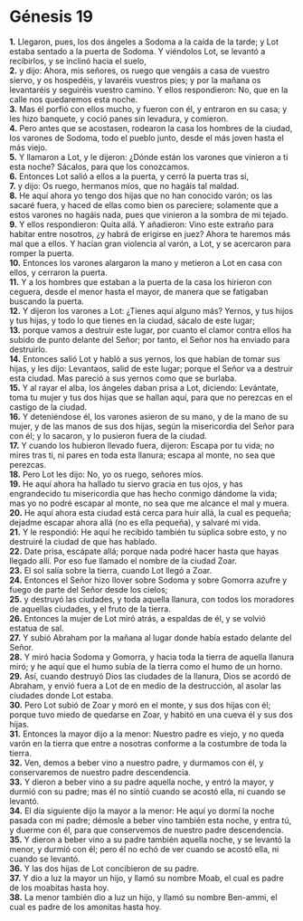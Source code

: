 # Génesis 19

**1.** Llegaron, pues, los dos ángeles a Sodoma a la caída de la tarde; y Lot estaba sentado a la puerta de Sodoma. Y viéndolos Lot, se levantó a recibirlos, y se inclinó hacia el suelo,  
**2.** y dijo: Ahora, mis señores, os ruego que vengáis a casa de vuestro siervo, y os hospedéis, y lavaréis vuestros pies; y por la mañana os levantaréis y seguiréis vuestro camino. Y ellos respondieron: No, que en la calle nos quedaremos esta noche.  
**3.** Mas él porfió con ellos mucho, y fueron con él, y entraron en su casa; y les hizo banquete, y coció panes sin levadura, y comieron.  
**4.** Pero antes que se acostasen, rodearon la casa los hombres de la ciudad, los varones de Sodoma, todo el pueblo junto, desde el más joven hasta el más viejo.  
**5.** Y llamaron a Lot, y le dijeron: ¿Dónde están los varones que vinieron a ti esta noche? Sácalos, para que los conozcamos.  
**6.** Entonces Lot salió a ellos a la puerta, y cerró la puerta tras sí,  
**7.** y dijo: Os ruego, hermanos míos, que no hagáis tal maldad.  
**8.** He aquí ahora yo tengo dos hijas que no han conocido varón; os las sacaré fuera, y haced de ellas como bien os pareciere; solamente que a estos varones no hagáis nada, pues que vinieron a la sombra de mi tejado.  
**9.** Y ellos respondieron: Quita allá. Y añadieron: Vino este extraño para habitar entre nosotros, ¿y habrá de erigirse en juez? Ahora te haremos más mal que a ellos. Y hacían gran violencia al varón, a Lot, y se acercaron para romper la puerta.  
**10.** Entonces los varones alargaron la mano y metieron a Lot en casa con ellos, y cerraron la puerta.  
**11.** Y a los hombres que estaban a la puerta de la casa los hirieron con ceguera, desde el menor hasta el mayor, de manera que se fatigaban buscando la puerta.  
**12.** Y dijeron los varones a Lot: ¿Tienes aquí alguno más? Yernos, y tus hijos y tus hijas, y todo lo que tienes en la ciudad, sácalo de este lugar;  
**13.** porque vamos a destruir este lugar, por cuanto el clamor contra ellos ha subido de punto delante del Señor; por tanto, el Señor nos ha enviado para destruirlo.  
**14.** Entonces salió Lot y habló a sus yernos, los que habían de tomar sus hijas, y les dijo: Levantaos, salid de este lugar; porque el Señor va a destruir esta ciudad. Mas pareció a sus yernos como que se burlaba.  
**15.** Y al rayar el alba, los ángeles daban prisa a Lot, diciendo: Levántate, toma tu mujer y tus dos hijas que se hallan aquí, para que no perezcas en el castigo de la ciudad.  
**16.** Y deteniéndose él, los varones asieron de su mano, y de la mano de su mujer, y de las manos de sus dos hijas, según la misericordia del Señor para con él; y lo sacaron, y lo pusieron fuera de la ciudad.  
**17.** Y cuando los hubieron llevado fuera, dijeron: Escapa por tu vida; no mires tras ti, ni pares en toda esta llanura; escapa al monte, no sea que perezcas.  
**18.** Pero Lot les dijo: No, yo os ruego, señores míos.  
**19.** He aquí ahora ha hallado tu siervo gracia en tus ojos, y has engrandecido tu misericordia que has hecho conmigo dándome la vida; mas yo no podré escapar al monte, no sea que me alcance el mal y muera.  
**20.** He aquí ahora esta ciudad está cerca para huir allá, la cual es pequeña; dejadme escapar ahora allá (no es ella pequeña), y salvaré mi vida.  
**21.** Y le respondió: He aquí he recibido también tu súplica sobre esto, y no destruiré la ciudad de que has hablado.  
**22.** Date prisa, escápate allá; porque nada podré hacer hasta que hayas llegado allí. Por eso fue llamado el nombre de la ciudad Zoar.  
**23.** El sol salía sobre la tierra, cuando Lot llegó a Zoar.  
**24.** Entonces el Señor hizo llover sobre Sodoma y sobre Gomorra azufre y fuego de parte del Señor desde los cielos;  
**25.** y destruyó las ciudades, y toda aquella llanura, con todos los moradores de aquellas ciudades, y el fruto de la tierra.  
**26.** Entonces la mujer de Lot miró atrás, a espaldas de él, y se volvió estatua de sal.  
**27.** Y subió Abraham por la mañana al lugar donde había estado delante del Señor.  
**28.** Y miró hacia Sodoma y Gomorra, y hacia toda la tierra de aquella llanura miró; y he aquí que el humo subía de la tierra como el humo de un horno.  
**29.** Así, cuando destruyó Dios las ciudades de la llanura, Dios se acordó de Abraham, y envió fuera a Lot de en medio de la destrucción, al asolar las ciudades donde Lot estaba.  
**30.** Pero Lot subió de Zoar y moró en el monte, y sus dos hijas con él; porque tuvo miedo de quedarse en Zoar, y habitó en una cueva él y sus dos hijas.  
**31.** Entonces la mayor dijo a la menor: Nuestro padre es viejo, y no queda varón en la tierra que entre a nosotras conforme a la costumbre de toda la tierra.  
**32.** Ven, demos a beber vino a nuestro padre, y durmamos con él, y conservaremos de nuestro padre descendencia.  
**33.** Y dieron a beber vino a su padre aquella noche, y entró la mayor, y durmió con su padre; mas él no sintió cuando se acostó ella, ni cuando se levantó.  
**34.** El día siguiente dijo la mayor a la menor: He aquí yo dormí la noche pasada con mi padre; démosle a beber vino también esta noche, y entra tú, y duerme con él, para que conservemos de nuestro padre descendencia.  
**35.** Y dieron a beber vino a su padre también aquella noche, y se levantó la menor, y durmió con él; pero él no echó de ver cuando se acostó ella, ni cuando se levantó.  
**36.** Y las dos hijas de Lot concibieron de su padre.  
**37.** Y dio a luz la mayor un hijo, y llamó su nombre Moab, el cual es padre de los moabitas hasta hoy.  
**38.** La menor también dio a luz un hijo, y llamó su nombre Ben-ammi, el cual es padre de los amonitas hasta hoy.
